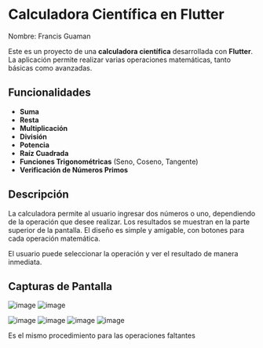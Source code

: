 # Calculadora Científica en Flutter

Nombre: Francis Guaman


Este es un proyecto de una **calculadora científica** desarrollada con **Flutter**. La aplicación permite realizar varias operaciones matemáticas, tanto básicas como avanzadas.

## Funcionalidades

- **Suma**
- **Resta**
- **Multiplicación**
- **División**
- **Potencia**
- **Raíz Cuadrada**
- **Funciones Trigonométricas** (Seno, Coseno, Tangente)
- **Verificación de Números Primos**

## Descripción

La calculadora permite al usuario ingresar dos números o uno, dependiendo de la operación que desee realizar. Los resultados se muestran en la parte superior de la pantalla. El diseño es simple y amigable, con botones para cada operación matemática. 

El usuario puede seleccionar la operación y ver el resultado de manera inmediata.

## Capturas de Pantalla


![image](https://github.com/user-attachments/assets/98346c75-43db-471d-80ea-09f1ecfb03b5)
![image](https://github.com/user-attachments/assets/8b8ff617-47dc-4660-95cd-372e190661bf)

![image](https://github.com/user-attachments/assets/1fe0a0e2-2908-4839-96ea-86c32c2b4380)
![image](https://github.com/user-attachments/assets/7163babc-d21f-4004-82bc-67c6a59c5d8b)
![image](https://github.com/user-attachments/assets/164b2821-cb71-47b4-aee4-3bd28ba73681)
![image](https://github.com/user-attachments/assets/7681bd23-cea0-4d1b-8181-3241a3eda2fc)

Es el mismo procedimiento para las operaciones faltantes




